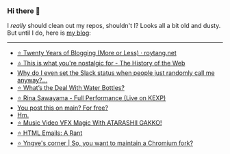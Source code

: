 ### Hi there 👋

I _really_ should clean out my repos, shouldn't I? Looks all a bit old and dusty. But until I do, here is [my blog](https://lostfocus.de/):

--- 

<!-- POST-LIST:START -->
- [⭐️ Twenty Years of Blogging &lpar;More or Less&rpar; · roytang.net](https://lostfocus.de/2022/08/02/230733/)
- [⭐️ This is what you&#39;re nostalgic for - The History of the Web](https://lostfocus.de/2022/08/02/230732/)
- [Why do I even set the Slack status when people just randomly call me anyway?…](https://lostfocus.de/2022/08/02/230730/)
- [⭐️ What’s the Deal With Water Bottles?](https://lostfocus.de/2022/08/01/230728/)
- [⭐️ Rina Sawayama - Full Performance &lpar;Live on KEXP&rpar;](https://lostfocus.de/2022/08/01/230727/)
- [You post this on main? For free?](https://lostfocus.de/2022/08/01/230725/)
- [Hm.](https://lostfocus.de/2022/07/28/230721/)
- [⭐️ Music Video VFX Magic With ATARASHII GAKKO!](https://lostfocus.de/2022/07/27/230719/)
- [⭐️ HTML Emails: A Rant](https://lostfocus.de/2022/07/27/230717/)
- [⭐️ Yngve&#39;s corner | So, you want to maintain a Chromium fork?](https://lostfocus.de/2022/07/26/230714/)
<!-- POST-LIST:END -->

<!--
**lostfocus/lostfocus** is a ✨ _special_ ✨ repository because its `README.md` (this file) appears on your GitHub profile.

Here are some ideas to get you started:

- 🔭 I’m currently working on ...
- 🌱 I’m currently learning ...
- 👯 I’m looking to collaborate on ...
- 🤔 I’m looking for help with ...
- 💬 Ask me about ...
- 📫 How to reach me: ...
- 😄 Pronouns: ...
- ⚡ Fun fact: ...
-->
